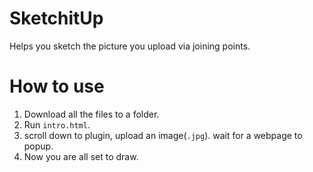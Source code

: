 # SketchitUp
Helps you sketch the picture you upload via joining points.

# How to use
1. Download all the files to a folder.
2. Run <code>intro.html</code>.
3. scroll down to plugin, upload an image(<code>.jpg</code>). wait for a webpage to popup.
4. Now you are all set to draw.
